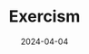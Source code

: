 ---
title: Exercism
link : https://exercism.org/
tags: ["education", "programming"]
date: 2024-04-04
---